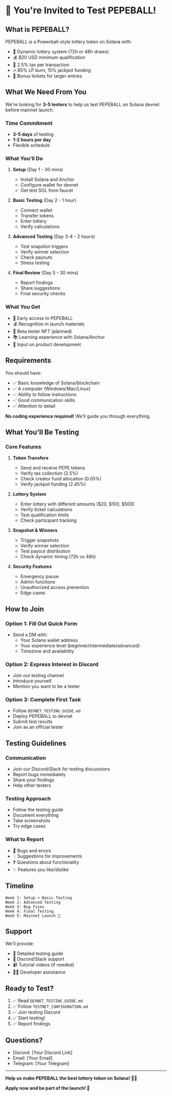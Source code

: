 # 🎉 You're Invited to Test PEPEBALL!

## What is PEPEBALL?

PEPEBALL is a Powerball-style lottery token on Solana with:
- 🎰 Dynamic lottery system (72h or 48h draws)
- 💰 $20 USD minimum qualification
- 🐸 2.5% tax per transaction
- 🔥 85% LP burn, 15% jackpot funding
- 🎁 Bonus tickets for larger entries

## What We Need From You

We're looking for **3-5 testers** to help us test PEPEBALL on Solana devnet before mainnet launch.

### Time Commitment
- **3-5 days** of testing
- **1-2 hours per day**
- Flexible schedule

### What You'll Do

1. **Setup** (Day 1 - 30 mins)
   - Install Solana and Anchor
   - Configure wallet for devnet
   - Get test SOL from faucet

2. **Basic Testing** (Day 2 - 1 hour)
   - Connect wallet
   - Transfer tokens
   - Enter lottery
   - Verify calculations

3. **Advanced Testing** (Day 3-4 - 2 hours)
   - Test snapshot triggers
   - Verify winner selection
   - Check payouts
   - Stress testing

4. **Final Review** (Day 5 - 30 mins)
   - Report findings
   - Share suggestions
   - Final security checks

### What You Get

- 🎁 Early access to PEPEBALL
- 💰 Recognition in launch materials
- 🐸 Beta tester NFT (planned)
- 📚 Learning experience with Solana/Anchor
- 🚀 Input on product development

## Requirements

You should have:
- ✅ Basic knowledge of Solana/blockchain
- ✅ A computer (Windows/Mac/Linux)
- ✅ Ability to follow instructions
- ✅ Good communication skills
- ✅ Attention to detail

**No coding experience required!** We'll guide you through everything.

## What You'll Be Testing

### Core Features
1. **Token Transfers**
   - Send and receive PEPE tokens
   - Verify tax collection (2.5%)
   - Check creator fund allocation (0.05%)
   - Verify jackpot funding (2.45%)

2. **Lottery System**
   - Enter lottery with different amounts ($20, $100, $500)
   - Verify ticket calculations
   - Test qualification limits
   - Check participant tracking

3. **Snapshot & Winners**
   - Trigger snapshots
   - Verify winner selection
   - Test payout distribution
   - Check dynamic timing (72h vs 48h)

4. **Security Features**
   - Emergency pause
   - Admin functions
   - Unauthorized access prevention
   - Edge cases

## How to Join

### Option 1: Fill Out Quick Form
- Send a DM with:
  - Your Solana wallet address
  - Your experience level (beginner/intermediate/advanced)
  - Timezone and availability

### Option 2: Express Interest in Discord
- Join our testing channel
- Introduce yourself
- Mention you want to be a tester

### Option 3: Complete First Task
- Follow `DEVNET_TESTING_GUIDE.md`
- Deploy PEPEBALL to devnet
- Submit test results
- Join as an official tester

## Testing Guidelines

### Communication
- Join our Discord/Slack for testing discussions
- Report bugs immediately
- Share your findings
- Help other testers

### Testing Approach
- Follow the testing guide
- Document everything
- Take screenshots
- Try edge cases

### What to Report
- 🐛 Bugs and errors
- 💡 Suggestions for improvements
- ❓ Questions about functionality
- ✨ Features you like/dislike

## Timeline

```
Week 1: Setup + Basic Testing
Week 2: Advanced Testing
Week 3: Bug Fixes
Week 4: Final Testing
Week 5: Mainnet Launch 🚀
```

## Support

We'll provide:
- 📖 Detailed testing guide
- 💬 Discord/Slack support
- 📹 Tutorial videos (if needed)
- 👨‍💻 Developer assistance

## Ready to Test?

1. ✅ Read `DEVNET_TESTING_GUIDE.md`
2. ✅ Follow `TESTNET_CONFIGURATION.md`
3. ✅ Join testing Discord
4. ✅ Start testing!
5. ✅ Report findings

## Questions?

- Discord: [Your Discord Link]
- Email: [Your Email]
- Telegram: [Your Telegram]

---

**Help us make PEPEBALL the best lottery token on Solana! 🐸🎰**

**Apply now and be part of the launch! 🚀**

